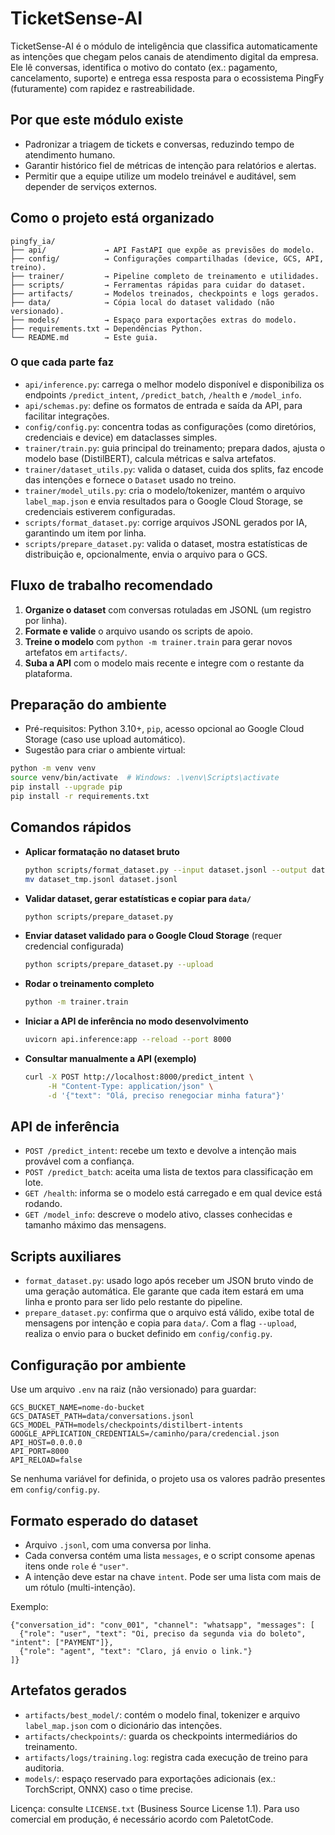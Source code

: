# TicketSense-AI

TicketSense-AI é o módulo de inteligência que classifica automaticamente as intenções que chegam pelos canais de atendimento digital da empresa. Ele lê conversas, identifica o motivo do contato (ex.: pagamento, cancelamento, suporte) e entrega essa resposta para o ecossistema PingFy (futuramente) com rapidez e rastreabilidade.

## Por que este módulo existe
- Padronizar a triagem de tickets e conversas, reduzindo tempo de atendimento humano.
- Garantir histórico fiel de métricas de intenção para relatórios e alertas.
- Permitir que a equipe utilize um modelo treinável e auditável, sem depender de serviços externos.

## Como o projeto está organizado
```
pingfy_ia/
├── api/             → API FastAPI que expõe as previsões do modelo.
├── config/          → Configurações compartilhadas (device, GCS, API, treino).
├── trainer/         → Pipeline completo de treinamento e utilidades.
├── scripts/         → Ferramentas rápidas para cuidar do dataset.
├── artifacts/       → Modelos treinados, checkpoints e logs gerados.
├── data/            → Cópia local do dataset validado (não versionado).
├── models/          → Espaço para exportações extras do modelo.
├── requirements.txt → Dependências Python.
└── README.md        → Este guia.
```

### O que cada parte faz
- `api/inference.py`: carrega o melhor modelo disponível e disponibiliza os endpoints `/predict_intent`, `/predict_batch`, `/health` e `/model_info`.
- `api/schemas.py`: define os formatos de entrada e saída da API, para facilitar integrações.
- `config/config.py`: concentra todas as configurações (como diretórios, credenciais e device) em dataclasses simples.
- `trainer/train.py`: guia principal do treinamento; prepara dados, ajusta o modelo base (DistilBERT), calcula métricas e salva artefatos.
- `trainer/dataset_utils.py`: valida o dataset, cuida dos splits, faz encode das intenções e fornece o `Dataset` usado no treino.
- `trainer/model_utils.py`: cria o modelo/tokenizer, mantém o arquivo `label_map.json` e envia resultados para o Google Cloud Storage, se credenciais estiverem configuradas.
- `scripts/format_dataset.py`: corrige arquivos JSONL gerados por IA, garantindo um item por linha.
- `scripts/prepare_dataset.py`: valida o dataset, mostra estatísticas de distribuição e, opcionalmente, envia o arquivo para o GCS.

## Fluxo de trabalho recomendado
1. **Organize o dataset** com conversas rotuladas em JSONL (um registro por linha).
2. **Formate e valide** o arquivo usando os scripts de apoio.
3. **Treine o modelo** com `python -m trainer.train` para gerar novos artefatos em `artifacts/`.
4. **Suba a API** com o modelo mais recente e integre com o restante da plataforma.

## Preparação do ambiente
- Pré-requisitos: Python 3.10+, `pip`, acesso opcional ao Google Cloud Storage (caso use upload automático).
- Sugestão para criar o ambiente virtual:

```bash
python -m venv venv
source venv/bin/activate  # Windows: .\venv\Scripts\activate
pip install --upgrade pip
pip install -r requirements.txt
```

## Comandos rápidos
- **Aplicar formatação no dataset bruto**
  ```bash
  python scripts/format_dataset.py --input dataset.jsonl --output dataset_tmp.jsonl
  mv dataset_tmp.jsonl dataset.jsonl
  ```

- **Validar dataset, gerar estatísticas e copiar para `data/`**
  ```bash
  python scripts/prepare_dataset.py
  ```

- **Enviar dataset validado para o Google Cloud Storage** (requer credencial configurada)
  ```bash
  python scripts/prepare_dataset.py --upload
  ```

- **Rodar o treinamento completo**
  ```bash
  python -m trainer.train
  ```

- **Iniciar a API de inferência no modo desenvolvimento**
  ```bash
  uvicorn api.inference:app --reload --port 8000
  ```

- **Consultar manualmente a API (exemplo)**
  ```bash
  curl -X POST http://localhost:8000/predict_intent \
       -H "Content-Type: application/json" \
       -d '{"text": "Olá, preciso renegociar minha fatura"}'
  ```

## API de inferência
- `POST /predict_intent`: recebe um texto e devolve a intenção mais provável com a confiança.
- `POST /predict_batch`: aceita uma lista de textos para classificação em lote.
- `GET /health`: informa se o modelo está carregado e em qual device está rodando.
- `GET /model_info`: descreve o modelo ativo, classes conhecidas e tamanho máximo das mensagens.

## Scripts auxiliares
- `format_dataset.py`: usado logo após receber um JSON bruto vindo de uma geração automática. Ele garante que cada item estará em uma linha e pronto para ser lido pelo restante do pipeline.
- `prepare_dataset.py`: confirma que o arquivo está válido, exibe total de mensagens por intenção e copia para `data/`. Com a flag `--upload`, realiza o envio para o bucket definido em `config/config.py`.

## Configuração por ambiente
Use um arquivo `.env` na raiz (não versionado) para guardar:

```
GCS_BUCKET_NAME=nome-do-bucket
GCS_DATASET_PATH=data/conversations.jsonl
GCS_MODEL_PATH=models/checkpoints/distilbert-intents
GOOGLE_APPLICATION_CREDENTIALS=/caminho/para/credencial.json
API_HOST=0.0.0.0
API_PORT=8000
API_RELOAD=false
```

Se nenhuma variável for definida, o projeto usa os valores padrão presentes em `config/config.py`.

## Formato esperado do dataset
- Arquivo `.jsonl`, com uma conversa por linha.
- Cada conversa contém uma lista `messages`, e o script consome apenas itens onde `role` é `"user"`.
- A intenção deve estar na chave `intent`. Pode ser uma lista com mais de um rótulo (multi-intenção).

Exemplo:

```jsonl
{"conversation_id": "conv_001", "channel": "whatsapp", "messages": [
  {"role": "user", "text": "Oi, preciso da segunda via do boleto", "intent": ["PAYMENT"]},
  {"role": "agent", "text": "Claro, já envio o link."}
]}
```

## Artefatos gerados
- `artifacts/best_model/`: contém o modelo final, tokenizer e arquivo `label_map.json` com o dicionário das intenções.
- `artifacts/checkpoints/`: guarda os checkpoints intermediários do treinamento.
- `artifacts/logs/training.log`: registra cada execução de treino para auditoria.
- `models/`: espaço reservado para exportações adicionais (ex.: TorchScript, ONNX) caso o time precise.

Licença: consulte `LICENSE.txt` (Business Source License 1.1). Para uso comercial em produção, é necessário acordo com PaletotCode.
